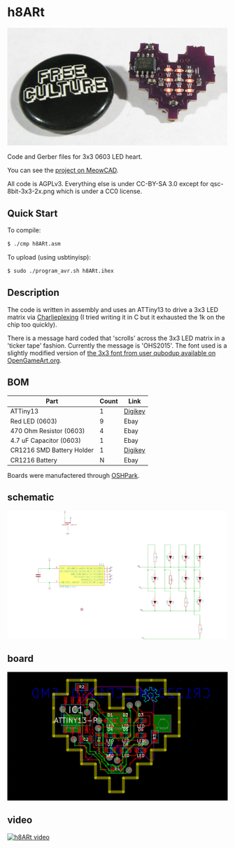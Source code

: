 # h8ARt

![h8ARt in meatspace](img/h8ARt_pic.png)

Code and Gerber files for 3x3 0603 LED heart.

You can see the [project on MeowCAD](https://meowcad.com/project?projectId=12b1cb79-9d14-4319-a8cc-878b5ee93019).

All code is AGPLv3.  Everything else is under CC-BY-SA 3.0 except for qsc-8bit-3x3-2x.png which is under a CC0 license.

## Quick Start

To compile:

```bash
$ ./cmp h8ARt.asm
```

To upload (using usbtinyisp):

```bash
$ sudo ./program_avr.sh h8ARt.ihex
```


## Description

The code is written in assembly and uses an ATTiny13 to drive a 3x3 LED matrix via [Charlieplexing](https://en.wikipedia.org/wiki/Charlieplexing) (I tried writing it in C but it exhausted the 1k on the chip too quickly).

There is a message hard coded that 'scrolls' across the 3x3 LED matrix in a 'ticker tape' fashion.  Currently the message is 'OHS2015'.  The font used is a slightly modified version of [the 3x3 font from user qubodup available on OpenGameArt.org](http://opengameart.org/content/9-pixel-font-3x3).

## BOM

| Part | Count | Link |
|---|---|---|
| ATTiny13 | 1 | [Digikey](http://www.digikey.com/product-detail/en/ATTINY13A-SSUR/ATTINY13A-SSURCT-ND/3789485) |
| Red LED (0603) | 9 | Ebay |
| 470 Ohm Resistor (0603) | 4 | Ebay |
| 4.7 uF Capacitor (0603) | 1 | Ebay |
| CR1216 SMD Battery Holder | 1 | [Digikey](http://www.digikey.com/product-detail/en/BAT-HLD-012-SMT/BAT-HLD-012-SMT-ND/3044013) |
| CR1216 Battery | N | Ebay |

Boards were manufactered through [OSHPark](https://oshpark.com/).

## schematic

![schem](img/schem.png)

## board

![brd](img/brd.png)

## video

[![h8ARt video](http://img.youtube.com/vi/Gg_DkGkVkSI/0.jpg)](http://www.youtube.com/watch?v=Gg_DkGkVkSI)

